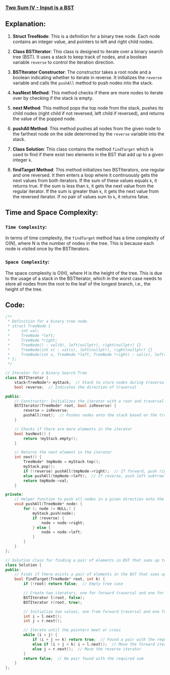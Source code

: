 ### [Two Sum IV - Input is a BST](https://leetcode.com/problems/two-sum-iv-input-is-a-bst/description/)

## Explanation:
1. **Struct TreeNode**: This is a definition for a binary tree node. Each node contains an integer value, and pointers to left and right child nodes.

2. **Class BSTIterator**: This class is designed to iterate over a binary search tree (BST). It uses a stack to keep track of nodes, and a boolean variable `reverse` to control the iteration direction.

3. **BSTIterator Constructor**: The constructor takes a root node and a boolean indicating whether to iterate in reverse. It initializes the `reverse` variable and calls the `pushAll` method to push nodes into the stack.

4. **hasNext Method**: This method checks if there are more nodes to iterate over by checking if the stack is empty.

5. **next Method**: This method pops the top node from the stack, pushes its child nodes (right child if not reversed, left child if reversed), and returns the value of the popped node.

6. **pushAll Method**: This method pushes all nodes from the given node to the farthest node on the side determined by the `reverse` variable into the stack.

7. **Class Solution**: This class contains the method `findTarget` which is used to find if there exist two elements in the BST that add up to a given integer `k`.

8. **findTarget Method**: This method initializes two BSTIterators, one regular and one reversed. It then enters a loop where it continuously gets the next values from both iterators. If the sum of these values equals `k`, it returns true. If the sum is less than `k`, it gets the next value from the regular iterator. If the sum is greater than `k`, it gets the next value from the reversed iterator. If no pair of values sum to `k`, it returns false.

## Time and Space Complexity:
### `Time Complexity`:
In terms of time complexity, the `findTarget` method has a time complexity of O(N), where N is the number of nodes in the tree. This is because each node is visited once by the BSTIterators.

### `Space Complexity`:
The space complexity is O(H), where H is the height of the tree. This is due to the usage of a stack in the BSTIterator, which in the worst case needs to store all nodes from the root to the leaf of the longest branch, i.e., the height of the tree. 

## Code:
```cpp
/**
 * Definition for a binary tree node.
 * struct TreeNode {
 *     int val;
 *     TreeNode *left;
 *     TreeNode *right;
 *     TreeNode() : val(0), left(nullptr), right(nullptr) {}
 *     TreeNode(int x) : val(x), left(nullptr), right(nullptr) {}
 *     TreeNode(int x, TreeNode *left, TreeNode *right) : val(x), left(left), right(right) {}
 * };
 */

// Iterator for a Binary Search Tree
class BSTIterator {
    stack<TreeNode*> myStack;  // Stack to store nodes during traversal
    bool reverse;  // Indicates the direction of traversal

public:
    // Constructor: Initializes the iterator with a root and traversal direction
    BSTIterator(TreeNode* root, bool isReverse) {
        reverse = isReverse;
        pushAll(root);  // Pushes nodes onto the stack based on the traversal direction
    }

    // Checks if there are more elements in the iterator
    bool hasNext() {
        return !myStack.empty();
    }

    // Returns the next element in the iterator
    int next() {
        TreeNode* tmpNode = myStack.top();
        myStack.pop();
        if (!reverse) pushAll(tmpNode->right);  // If forward, push right subtree
        else pushAll(tmpNode->left);  // If reverse, push left subtree
        return tmpNode->val;
    }

private:
    // Helper function to push all nodes in a given direction onto the stack
    void pushAll(TreeNode* node) {
        for (; node != NULL;) {
            myStack.push(node);
            if (reverse) {
                node = node->right;
            } else {
                node = node->left;
            }
        }
    }
};

// Solution class for finding a pair of elements in BST that sums up to a given value
class Solution {
public:
    // Finds if there exists a pair of elements in the BST that sums up to 'k'
    bool findTarget(TreeNode* root, int k) {
        if (!root) return false;  // Empty tree case

        // Create two iterators, one for forward traversal and one for reverse traversal
        BSTIterator l(root, false);
        BSTIterator r(root, true);

        // Initialize two values, one from forward traversal and one from reverse traversal
        int i = l.next();
        int j = r.next();

        // Iterate until the pointers meet or cross
        while (i < j) {
            if (i + j == k) return true;  // Found a pair with the required sum
            else if (i + j < k) i = l.next();  // Move the forward iterator
            else j = r.next();  // Move the reverse iterator
        }
        return false;  // No pair found with the required sum
    }
};
```
